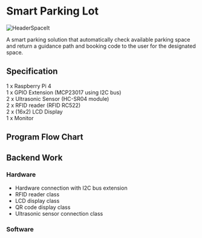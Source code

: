 # Smart Parking Lot
![HeaderSpaceIt](https://user-images.githubusercontent.com/56721954/230046019-0ab0f713-a5ff-4f26-965a-71f06fece0cc.png)


A smart parking solution that automatically check available parking space and return a guidance path and booking code to the user for the designated space.

## Specification

1 x Raspberry Pi 4\
1 x GPIO Extension (MCP23017 using I2C bus)\
2 x Ultrasonic Sensor (HC-SR04 module)\
2 x RFID reader (RFID RC522)\
2 x (16x2) LCD Display\
1 x Monitor

## Program Flow Chart

## Backend Work

### Hardware
+ Hardware connection with I2C bus extension
+ RFID reader class
+ LCD display class
+ QR code display class
+ Ultrasonic sensor connection class

### Software
